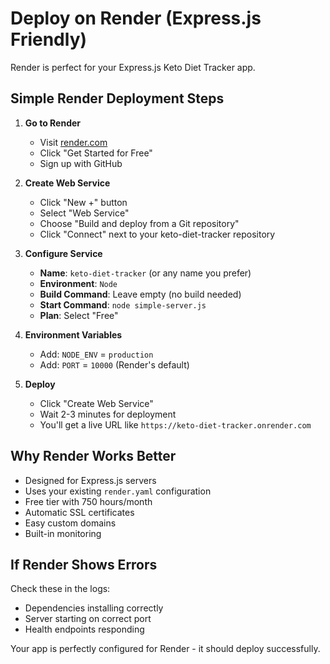 # Deploy on Render (Express.js Friendly)

Render is perfect for your Express.js Keto Diet Tracker app.

## Simple Render Deployment Steps

1. **Go to Render**
   - Visit [render.com](https://render.com)
   - Click "Get Started for Free"
   - Sign up with GitHub

2. **Create Web Service**
   - Click "New +" button
   - Select "Web Service"
   - Choose "Build and deploy from a Git repository"
   - Click "Connect" next to your keto-diet-tracker repository

3. **Configure Service**
   - **Name**: `keto-diet-tracker` (or any name you prefer)
   - **Environment**: `Node`
   - **Build Command**: Leave empty (no build needed)
   - **Start Command**: `node simple-server.js`
   - **Plan**: Select "Free"

4. **Environment Variables**
   - Add: `NODE_ENV` = `production`
   - Add: `PORT` = `10000` (Render's default)

5. **Deploy**
   - Click "Create Web Service"
   - Wait 2-3 minutes for deployment
   - You'll get a live URL like `https://keto-diet-tracker.onrender.com`

## Why Render Works Better

- Designed for Express.js servers
- Uses your existing `render.yaml` configuration
- Free tier with 750 hours/month
- Automatic SSL certificates
- Easy custom domains
- Built-in monitoring

## If Render Shows Errors

Check these in the logs:
- Dependencies installing correctly
- Server starting on correct port
- Health endpoints responding

Your app is perfectly configured for Render - it should deploy successfully.